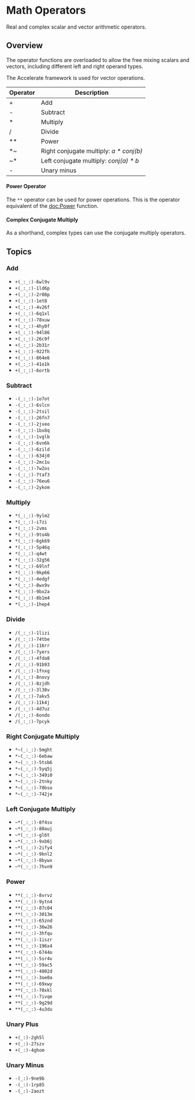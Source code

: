 # Math Operators

Real and complex scalar and vector arithmetic operators.

## Overview

The operator functions are overloaded to allow the free mixing scalars and vectors, including different left and right operand types.

The Accelerate framework is used for vector operations.

|Operator|Description|
|---|---|
|+| Add|
|-| Subtract|
|\*| Multiply|
|/| Divide|
|\*\*| Power|
|\*~|Right conjugate multiply: *a \* conj(b)*|
|~\*|Left conjugate multiply: *conj(a) \* b*|
| - |Unary minus|

#### Power Operator
The `**` operator can be used for power operations. This is the operator equivalent of the <doc:Power> function.

#### Complex Conjugate Multiply

As a shorthand, complex types can use the conjugate multiply operators.

## Topics

### Add

- ``+(_:_:)-6wl9v``
- ``+(_:_:)-1ld6p``
- ``+(_:_:)-2r08p``
- ``+(_:_:)-1et8``
- ``+(_:_:)-4v26f``
- ``+(_:_:)-6q1xl``
- ``+(_:_:)-78xuw``
- ``+(_:_:)-4hy0f``
- ``+(_:_:)-94l86``
- ``+(_:_:)-26c9f``
- ``+(_:_:)-2b31r``
- ``+(_:_:)-922fh``
- ``+(_:_:)-864e6``
- ``+(_:_:)-41o1k``
- ``+(_:_:)-6ortb``

### Subtract

- ``-(_:_:)-1o7ot``
- ``-(_:_:)-6slcn``
- ``-(_:_:)-2tsil``
- ``-(_:_:)-26fn7``
- ``-(_:_:)-2jveo``
- ``-(_:_:)-1bx8q``
- ``-(_:_:)-1vglb``
- ``-(_:_:)-6vn6k``
- ``-(_:_:)-6zild``
- ``-(_:_:)-634j0``
- ``-(_:_:)-2mc1u``
- ``-(_:_:)-7w2os``
- ``-(_:_:)-7taf3``
- ``-(_:_:)-76eu6``
- ``-(_:_:)-2ykom``

### Multiply

- ``*(_:_:)-9ylm2``
- ``*(_:_:)-i7zi``
- ``*(_:_:)-2vms``
- ``*(_:_:)-9to4b``
- ``*(_:_:)-6gk69``
- ``*(_:_:)-5p46q``
- ``*(_:_:)-q4wt``
- ``*(_:_:)-32g56``
- ``*(_:_:)-69lnf``
- ``*(_:_:)-9kp66``
- ``*(_:_:)-4edgf``
- ``*(_:_:)-8wx9v``
- ``*(_:_:)-9bx2a``
- ``*(_:_:)-8b1m4``
- ``*(_:_:)-1hep4``

### Divide

- ``/(_:_:)-1lizi``
- ``/(_:_:)-74tbe``
- ``/(_:_:)-116rr``
- ``/(_:_:)-7yers``
- ``/(_:_:)-4fda8``
- ``/(_:_:)-91b93``
- ``/(_:_:)-1fnxg``
- ``/(_:_:)-8novy``
- ``/(_:_:)-8zjdh``
- ``/(_:_:)-3l38v``
- ``/(_:_:)-7akv5``
- ``/(_:_:)-11k4j``
- ``/(_:_:)-4d7uz``
- ``/(_:_:)-6ondo``
- ``/(_:_:)-7pcyk``

### Right Conjugate Multiply

- ``*~(_:_:)-5mght``
- ``*~(_:_:)-6ebaw``
- ``*~(_:_:)-5tsb6``
- ``*~(_:_:)-5yq5j``
- ``*~(_:_:)-349i0``
- ``*~(_:_:)-2tnky``
- ``*~(_:_:)-70bso``
- ``*~(_:_:)-742je``

### Left Conjugate Multiply
- ``~*(_:_:)-8f4sx``
- ``~*(_:_:)-80auj``
- ``~*(_:_:)-gl6t``
- ``~*(_:_:)-9xb6j``
- ``~*(_:_:)-2ify4``
- ``~*(_:_:)-9knl2``
- ``~*(_:_:)-8bywx``
- ``~*(_:_:)-7hvn9``

### Power
- ``**(_:_:)-8vrvz``
- ``**(_:_:)-9ytn4``
- ``**(_:_:)-87c04``
- ``**(_:_:)-3013m``
- ``**(_:_:)-65znd``
- ``**(_:_:)-36w26``
- ``**(_:_:)-3hfqu``
- ``**(_:_:)-1iszr``
- ``**(_:_:)-196x4``
- ``**(_:_:)-6744o``
- ``**(_:_:)-5sr4v``
- ``**(_:_:)-59ac5``
- ``**(_:_:)-4002d``
- ``**(_:_:)-3oe0a``
- ``**(_:_:)-69xwy``
- ``**(_:_:)-70xkl``
- ``**(_:_:)-7ivqe``
- ``**(_:_:)-9g29d``
- ``**(_:_:)-4u3du``

### Unary Plus

- ``+(_:)-2gh5l``
- ``+(_:)-27szv``
- ``+(_:)-4ghom``

### Unary Minus

- ``-(_:)-9ne9b``
- ``-(_:)-1rp85``
- ``-(_:)-2aozt``
